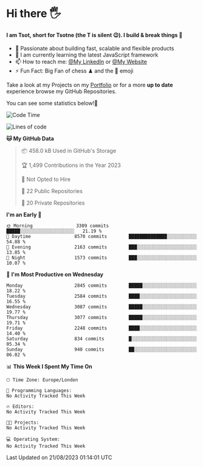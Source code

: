 # Hi there :raised_hand_with_fingers_splayed:
#### I am Tsot, short for Tsotne (the T is silent :wink:). I build & break things :space_invader:
- :telescope: Passionate about building fast, scalable and flexible products
- :seedling: I am currently learning the latest JavaScript framework 
- :mailbox: How to reach me: [@My LinkedIn](https://www.linkedin.com/in/tsotne-gvadzabia/) or [@My Website](https://tsotne.co.uk/contact)
- :zap: Fun Fact: Big Fan of chess ♟ and the 👾 emoji

Take a look at my Projects on my [Portfolio](https://tsotne.co.uk/) or for a more **up to date** experience browse my GitHub Repositories.

You can see some statistics below!:space_invader:
<!--START_SECTION:waka-->
![Code Time](http://img.shields.io/badge/Code%20Time-761%20hrs%202%20mins-blue)

![Lines of code](https://img.shields.io/badge/From%20Hello%20World%20I%27ve%20Written-7.1%20million%20lines%20of%20code-blue)

**🐱 My GitHub Data** 

> 📦 458.0 kB Used in GitHub's Storage 
 > 
> 🏆 1,499 Contributions in the Year 2023
 > 
> 🚫 Not Opted to Hire
 > 
> 📜 22 Public Repositories 
 > 
> 🔑 20 Private Repositories 
 > 
**I'm an Early 🐤** 

```text
🌞 Morning                3309 commits        █████░░░░░░░░░░░░░░░░░░░░   21.19 % 
🌆 Daytime                8570 commits        ██████████████░░░░░░░░░░░   54.88 % 
🌃 Evening                2163 commits        ███░░░░░░░░░░░░░░░░░░░░░░   13.85 % 
🌙 Night                  1573 commits        ███░░░░░░░░░░░░░░░░░░░░░░   10.07 % 
```
📅 **I'm Most Productive on Wednesday** 

```text
Monday                   2845 commits        █████░░░░░░░░░░░░░░░░░░░░   18.22 % 
Tuesday                  2584 commits        ████░░░░░░░░░░░░░░░░░░░░░   16.55 % 
Wednesday                3087 commits        █████░░░░░░░░░░░░░░░░░░░░   19.77 % 
Thursday                 3077 commits        █████░░░░░░░░░░░░░░░░░░░░   19.71 % 
Friday                   2248 commits        ████░░░░░░░░░░░░░░░░░░░░░   14.40 % 
Saturday                 834 commits         █░░░░░░░░░░░░░░░░░░░░░░░░   05.34 % 
Sunday                   940 commits         ██░░░░░░░░░░░░░░░░░░░░░░░   06.02 % 
```


📊 **This Week I Spent My Time On** 

```text
🕑︎ Time Zone: Europe/London

💬 Programming Languages: 
No Activity Tracked This Week

🔥 Editors: 
No Activity Tracked This Week

🐱‍💻 Projects: 
No Activity Tracked This Week

💻 Operating System: 
No Activity Tracked This Week
```


 Last Updated on 21/08/2023 01:14:01 UTC
<!--END_SECTION:waka-->

